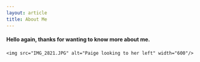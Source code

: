 ```yaml
---
layout: article
title: About Me
---
```

#### Hello again, thanks for wanting to know more about me. 

<p align="center">
	
	<img src="IMG_2821.JPG" alt="Paige looking to her left" width="600"/>

</p>




